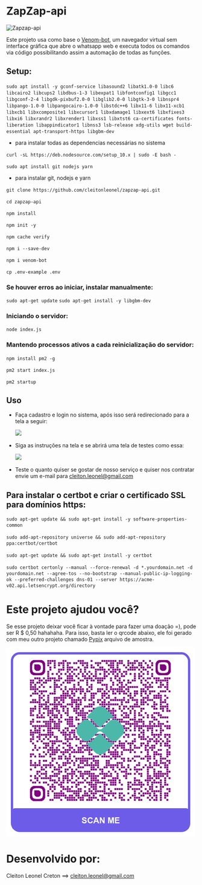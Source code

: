 # ZapZap-api
![Zapzap-api](https://github.com/cleitonleonel/zapzap-api/blob/master/static/media/zapzap-api.png?raw=true)

Este projeto usa como base o [Venom-bot](https://github.com/orkestral/venom), um navegador virtual sem interface gráfica que abre o whatsapp web e executa todos os comandos via código possibilitando assim a automação de todas as funções.

## Setup:

`sudo apt install -y gconf-service libasound2 libatk1.0-0 libc6 libcairo2 libcups2 libdbus-1-3 libexpat1 libfontconfig1 libgcc1 libgconf-2-4 libgdk-pixbuf2.0-0 libglib2.0-0 libgtk-3-0 libnspr4 libpango-1.0-0 libpangocairo-1.0-0 libstdc++6 libx11-6 libx11-xcb1 libxcb1 libxcomposite1 libxcursor1 libxdamage1 libxext6 libxfixes3 libxi6 libxrandr2 libxrender1 libxss1 libxtst6 ca-certificates fonts-liberation libappindicator1 libnss3 lsb-release xdg-utils wget build-essential apt-transport-https libgbm-dev`
- para instalar todas as dependencias necessárias no sistema

`curl -sL https://deb.nodesource.com/setup_10.x | sudo -E bash -`

`sudo apt install git nodejs yarn`
- para instalar git, nodejs e yarn

`git clone https://github.com/cleitonleonel/zapzap-api.git`

`cd zapzap-api`

`npm install`

`npm init -y`

`npm cache verify`

`npm i --save-dev`

`npm i venom-bot`

`cp .env-example .env`

### Se houver erros ao iniciar, instalar manualmente:

`sudo apt-get update`
`sudo apt-get install -y libgbm-dev`

### Iniciando o servidor:

`node index.js`

### Mantendo processos ativos a cada reinicialização do servidor:

`npm install pm2 -g`

`pm2 start index.js`

`pm2 startup`

## Uso
- Faça cadastro e login no sistema, após isso será redirecionado para a tela a seguir:

  <img src="https://github.com/cleitonleonel/zapzap-api/blob/master/static/media/qrcode_read.png?raw=true" width="400">

- Siga as instruções na tela e se abrirá uma tela de testes como essa:

  <img src="https://github.com/cleitonleonel/zapzap-api/blob/master/static/media/send_message.png?raw=true" width="400">


- Teste o quanto quiser se gostar de nosso serviço e quiser nos contratar envie um e-mail para [cleiton.leonel@gmail.com](cleiton.leonel@gmail.com)

## Para instalar o certbot e criar o certificado SSL para domínios https:
  
```shell script
sudo apt-get update && sudo apt-get install -y software-properties-common

sudo add-apt-repository universe && sudo add-apt-repository ppa:certbot/certbot

sudo apt-get update && sudo apt-get install -y certbot

sudo certbot certonly --manual --force-renewal -d *.yourdomain.net -d yourdomain.net --agree-tos --no-bootstrap --manual-public-ip-logging-ok --preferred-challenges dns-01 --server https://acme-v02.api.letsencrypt.org/directory
```

# Este projeto ajudou você?

Se esse projeto deixar você ficar à vontade para fazer uma doação =), pode ser R $ 0,50 hahahaha. Para isso, basta ler o qrcode abaixo, ele foi gerado com meu outro projeto chamado [Pypix](https://github.com/cleitonleonel/pypix.git) arquivo de amostra.

![QRCode Doação](https://github.com/cleitonleonel/pypix/blob/master/qrcode.png?raw=true)


# Desenvolvido por:

Cleiton Leonel Creton ==> cleiton.leonel@gmail.com
